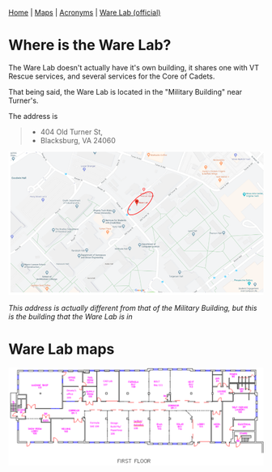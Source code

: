 [Home](https://nmstamps.github.io/WareLab/) | [Maps](map.md) | [Acronyms](acronyms.md) | [Ware Lab (official)](https://eng.vt.edu/warelab.html)

# Where is the Ware Lab?

The Ware Lab doesn't actually have it's own building, it shares one with VT Rescue services, and several services for the Core of Cadets.

That being said, the Ware Lab is located in the "Military Building" near Turner's.

The address is
> * 404 Old Turner St,
> * Blacksburg, VA 24060

![Ware Lab Location](LargeMap.PNG)

*This address is actually different from that of the Military Building, but this is the building that the Ware Lab is in*

# Ware Lab maps

![Ware Lab Map](WareLabMap.png)
